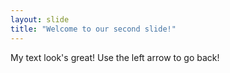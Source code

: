 ```yaml
---
layout: slide
title: "Welcome to our second slide!"
---
```

My text look's great!
Use the left arrow to go back!
